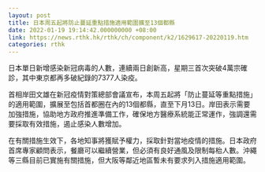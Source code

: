 ```yaml
---
layout: post
title: 日本周五起將防止蔓延重點措施適用範圍擴至13個都縣
date: 2022-01-19 19:14:42.000000000 +08:00
link: https://news.rthk.hk/rthk/ch/component/k2/1629617-20220119.htm
categories: rthk
---
```


日本單日新增感染新冠病毒的人數，連續兩日創新高，星期三首次突破4萬宗確診，其中東京都再多破紀錄的7377人染疫。

首相岸田文雄在新冠疫情對策總部會議宣布，本周五起將「防止蔓延等重點措施」的適用範圍，擴展至包括首都圈在內的13個都縣，直至下月13日。岸田表示需要加強措施，協助地方政府推進準備工作，確保地方醫療系統能正常運作，強調還需要採取有效措施，遏止感染人數增加。

在有關措施生效下，各地知事將獲賦予權力，採取針對當地疫情的措施。日本政府首席專家顧問表示，餐廳可以繼續營業，但必須有良好通風及限制每枱人數。沖繩等三縣目前已實施有關措施，但大阪等鄰近地區暫未有要求列入措施適用範圍。
